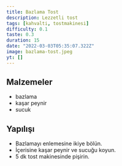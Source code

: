 ```yaml
---
title: Bazlama Tost
description: Lezzetli tost
tags: [kahvalti, tostmakinesi]
difficulty: 0.1
taste: 0.3
duration: 15
date: "2022-03-03T05:35:07.322Z"
image: bazlama-tost.jpeg
yt: []
---
```


## Malzemeler

- bazlama
- kaşar peynir
- sucuk

## Yapılışı

- Bazlamayı enlemesine ikiye bölün.
- İçerisine kaşar peynir ve sucuğu koyun.
- 5 dk tost makinesinde pişirin.
